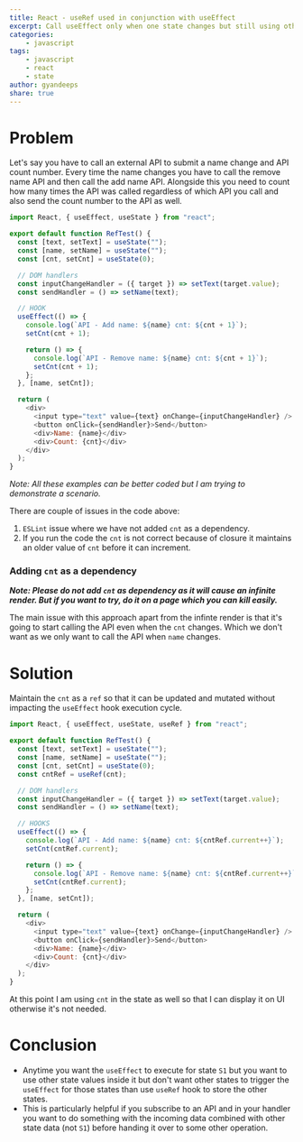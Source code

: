 ```yaml
---
title: React - useRef used in conjunction with useEffect
excerpt: Call useEffect only when one state changes but still using other states inside it.
categories:
    - javascript
tags: 
    - javascript
    - react
    - state
author: gyandeeps
share: true
---
```


# Problem

Let's say you have to call an external API to submit a name change and API count number. Every time the name changes you have to call the remove name API and then call the add name API. Alongside this you need to count how many times the API was called regardless of which API you call and also send the count number to the API as well.

```js
import React, { useEffect, useState } from "react";

export default function RefTest() {
  const [text, setText] = useState("");
  const [name, setName] = useState("");
  const [cnt, setCnt] = useState(0);

  // DOM handlers
  const inputChangeHandler = ({ target }) => setText(target.value);
  const sendHandler = () => setName(text);

  // HOOK
  useEffect(() => {
    console.log(`API - Add name: ${name} cnt: ${cnt + 1}`);
    setCnt(cnt + 1);

    return () => {
      console.log(`API - Remove name: ${name} cnt: ${cnt + 1}`);
      setCnt(cnt + 1);
    };
  }, [name, setCnt]);

  return (
    <div>
      <input type="text" value={text} onChange={inputChangeHandler} />
      <button onClick={sendHandler}>Send</button>
      <div>Name: {name}</div>
      <div>Count: {cnt}</div>
    </div>
  );
}
```

_Note: All these examples can be better coded but I am trying to demonstrate a scenario._

There are couple of issues in the code above:

1. `ESLint` issue where we have not added `cnt` as a dependency.
2. If you run the code the `cnt` is not correct because of closure it maintains an older value of `cnt` before it can increment.

### Adding `cnt` as a dependency

**_Note: Please do not add `cnt` as dependency as it will cause an infinite render. But if you want to try, do it on a page which you can kill easily._**

The main issue with this approach apart from the infinte render is that it's going to start calling the API even when the `cnt` changes. Which we don't want as we only want to call the API when `name` changes.

# Solution

Maintain the `cnt` as a `ref` so that it can be updated and mutated without impacting the `useEffect` hook execution cycle.

```js
import React, { useEffect, useState, useRef } from "react";

export default function RefTest() {
  const [text, setText] = useState("");
  const [name, setName] = useState("");
  const [cnt, setCnt] = useState(0);
  const cntRef = useRef(cnt);

  // DOM handlers
  const inputChangeHandler = ({ target }) => setText(target.value);
  const sendHandler = () => setName(text);

  // HOOKS
  useEffect(() => {
    console.log(`API - Add name: ${name} cnt: ${cntRef.current++}`);
    setCnt(cntRef.current);

    return () => {
      console.log(`API - Remove name: ${name} cnt: ${cntRef.current++}`);
      setCnt(cntRef.current);
    };
  }, [name, setCnt]);

  return (
    <div>
      <input type="text" value={text} onChange={inputChangeHandler} />
      <button onClick={sendHandler}>Send</button>
      <div>Name: {name}</div>
      <div>Count: {cnt}</div>
    </div>
  );
}
```

At this point I am using `cnt` in the state as well so that I can display it on UI otherwise it's not needed.

# Conclusion

* Anytime you want the `useEffect` to execute for state `S1` but you want to use other state values inside it but don't want other states to trigger the `useEffect` for those states than use `useRef` hook to store the other states.
* This is particularly helpful if you subscribe to an API and in your handler you want to do something with the incoming data combined with other state data (not `S1`) before handing it over to some other operation.
